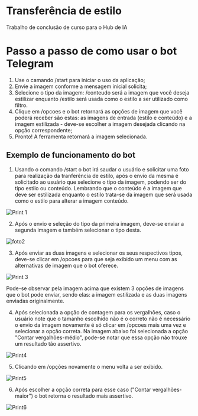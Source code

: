 # Transferência de estilo
Trabalho de conclusão de curso para o Hub de IA

# Passo a passo de como usar o bot Telegram
1. Use o camando /start para iniciar o uso da aplicação;
2. Envie a imagem conforme a mensagem inicial solicita;
3. Selecione o tipo da imagem: /conteudo será a imagem que você deseja estilizar enquanto /estilo será usada como o estilo a ser utilizado como filtro.
4. Clique em /opcoes e o bot retornará as opções de imagem que você poderá receber são estas: as imagens de entrada (estilo e conteúdo) e a imagem estilizada - deve-se escolher a imagem desejada clicando na opção correspondente;
5. Pronto! A ferramenta retornará a imagem selecionada.


## Exemplo de funcionamento do bot

1. Usando o comando /start o bot irá saudar o usuário e solicitar uma foto para realização da tranferência de estilo, após o envio da mesma é solicitado ao usuário que selecione o tipo da imagem, podendo ser do tipo estilo ou conteúdo. Lembrando que o conteúdo é a imagem que deve ser estilizada enquanto o estilo trata-se da imagem que será usada como o estilo para alterar a imagem conteúdo.

![Print 1](https://user-images.githubusercontent.com/69324180/127348245-de4b206a-5477-4789-bac5-faf1d957270a.png)


2. Após o envio e seleção do tipo da primeira imagem, deve-se enviar a segunda imagem e também selecionar o tipo desta.

![foto2](https://user-images.githubusercontent.com/69324180/127348972-1b1082b0-acd1-4c83-9008-25f71a8c5bc1.png)


3. Após enviar as duas imagens e selecionar os seus respectivos tipos, deve-se clicar em /opcoes para que seja exibido um menu com as alternativas de imagem que o bot oferece.

![Print 3](https://user-images.githubusercontent.com/69324180/127349540-6b699863-e336-4662-b9b3-fffca3f23136.png)

Pode-se observar pela imagem acima que existem 3 opções de imagens que o bot pode enviar, sendo elas: a imagem estilizada e as duas imagens enviadas originalmente.

4. Após selecionada a opção de contagem para os vergalhões, caso o usuário note que o tamanho escolhido não é o correto não é necessário o envio da imagem novamente é só clicar em /opcoes mais uma vez e selecionar a opção correta. Na imagem abaixo foi selecionada a opção "Contar vergalhões-médio", pode-se notar que essa opção não trouxe um resultado tão assertivo.

![Print4](https://user-images.githubusercontent.com/69324180/117192274-e5259d00-adb7-11eb-9c89-e82d46da6da1.jpeg)

5. Clicando em /opções novamente o menu volta a ser exibido.

![Print5](https://user-images.githubusercontent.com/69324180/117192663-60874e80-adb8-11eb-963f-7ec69ba36f6f.jpeg)

6. Após escolher a opção correta para esse caso ("Contar vergalhões-maior") o bot retorna o resultado mais assertivo.

![Print6](https://user-images.githubusercontent.com/69324180/117192912-a3492680-adb8-11eb-88ac-dfcb1b7b2b16.jpeg)
